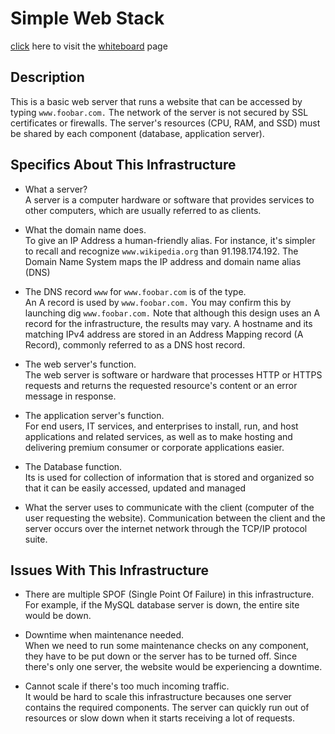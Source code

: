 # Simple Web Stack

[click](https://miro.com/app/board/uXjVMZ87VtM=/?share_link_id=714258747445) here to visit the [whiteboard](https://miro.com/app/board/uXjVMZ87VtM=/?share_link_id=714258747445) page

## Description

This is a basic web server that runs a website that can be accessed by typing `www.foobar.com.` The network of the server is not secured by SSL certificates or firewalls. The server's resources (CPU, RAM, and SSD) must be shared by each component (database, application server).

## Specifics About This Infrastructure

* What a server?<br/>A server is a computer hardware or software that provides services to other computers, which are usually referred to as clients.

* What the domain name does.<br/>To give an IP Address a human-friendly alias. For instance, it's simpler to recall and recognize `www.wikipedia.org` than 91.198.174.192. The Domain Name System maps the IP address and domain name alias (DNS)

* The DNS record `www` for `www.foobar.com` is of the type.<br/>An A record is used by `www.foobar.com.` You may confirm this by launching dig `www.foobar.com.`
Note that although this design uses an A record for the infrastructure, the results may vary.
A hostname and its matching IPv4 address are stored in an Address Mapping record (A Record), commonly referred to as a DNS host record.

* The web server's function.<br/>The web server is software or hardware that processes HTTP or HTTPS requests and returns the requested resource's content or an error message in response.

* The application server's function.<br/>For end users, IT services, and enterprises to install, run, and host applications and related services, as well as to make hosting and delivering premium consumer or corporate applications easier.

* The Database function.<br/>Its is used for collection of information that is stored and organized so that it can be easily accessed, updated and managed

* What the server uses to communicate with the client (computer of the user requesting the website).
Communication between the client and the server occurs over the internet network through the TCP/IP protocol suite.

## Issues With This Infrastructure

* There are multiple SPOF (Single Point Of Failure) in this infrastructure.<br/>For example, if the MySQL database server is down, the entire site would be down.

* Downtime when maintenance needed.<br/>When we need to run some maintenance checks on any component, they have to be put down or the server has to be turned off. Since there's only one server, the website would be experiencing a downtime.

* Cannot scale if there's too much incoming traffic.<br/>It would be hard to scale this infrastructure becauses one server contains the required components. The server can quickly run out of resources or slow down when it starts receiving a lot of requests.

